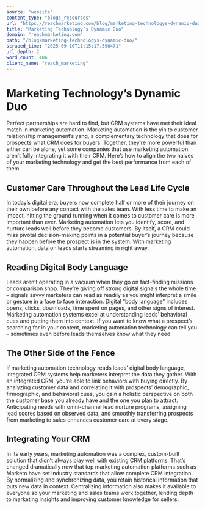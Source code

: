 ```yaml
---
source: "website"
content_type: "blogs_resources"
url: "https://reachmarketing.com/blog/marketing-technologys-dynamic-duo/"
title: "Marketing Technology’s Dynamic Duo"
domain: "reachmarketing.com"
path: "/blog/marketing-technologys-dynamic-duo/"
scraped_time: "2025-09-10T11:15:17.596471"
url_depth: 2
word_count: 486
client_name: "reach_marketing"
---
```


# Marketing Technology’s Dynamic Duo

Perfect partnerships are hard to find, but CRM systems have met their ideal match in marketing automation. Marketing automation is the yin to customer relationship management’s yang, a complementary technology that does for prospects what CRM does for buyers. Together, they’re more powerful than either can be alone, yet some companies that use marketing automation aren’t fully integrating it with their CRM. Here’s how to align the two halves of your marketing technology and get the best performance from each of them.

## Customer Care Throughout the Lead Life Cycle

In today’s digital era, buyers now complete half or more of their journey on their own before any contact with the sales team. With less time to make an impact, hitting the ground running when it comes to customer care is more important than ever. Marketing automation lets you identify, score, and nurture leads well before they become customers. By itself, a CRM could miss pivotal decision-making points in a potential buyer’s journey because they happen before the prospect is in the system. With marketing automation, data on leads starts streaming in right away.

## Reading Digital Body Language

Leads aren’t operating in a vacuum when they go on fact-finding missions or comparison shop. They’re giving off strong digital signals the whole time – signals savvy marketers can read as readily as you might interpret a smile or gesture in a face to face interaction. Digital “body language” includes opens, clicks, downloads, time spent on pages, and other signs of interest. Marketing automation systems excel at understanding leads’ behavioral cues and putting them into context. If you want to know what a prospect’s searching for in your content, marketing automation technology can tell you – sometimes even before leads themselves know what they need.

## The Other Side of the Fence

If marketing automation technology reads leads’ digital body language, integrated CRM systems help marketers interpret the data they gather. With an integrated CRM, you’re able to link behaviors with buying directly. By analyzing customer data and correlating it with prospects’ demographic, firmographic, and behavioral cues, you gain a holistic perspective on both the customer base you already have and the one you plan to attract. Anticipating needs with omni-channel lead nurture programs, assigning lead scores based on observed data, and smoothly transferring prospects from marketing to sales enhances customer care at every stage.

## Integrating Your CRM

In its early years, marketing automation was a complex, custom-built solution that didn’t always play well with existing CRM platforms. That’s changed dramatically now that top marketing automation platforms such as Marketo have set industry standards that allow complete CRM integration. By normalizing and synchronizing data, you retain historical information that puts new data in context. Centralizing information also makes it available to everyone so your marketing and sales teams work together, lending depth to marketing insights and improving customer knowledge for sellers.